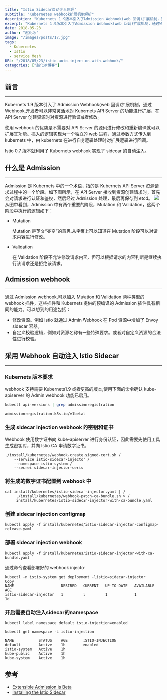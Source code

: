```yaml
---
title: "Istio Sidecar自动注入原理"
subtitle: "Kubernetes webhook扩展机制解析"
description: "Kubernets 1.9版本引入了Admission Webhook(web 回调)扩展机制，通过Webhook,开发者可以非常灵活地对Kubernets API Server的功能进行扩展，在API Server创建资源时对资源进行验证或者修改。 Istio 0.7版本就利用了Kubernets webhook实现了sidecar的自动注入。"
excerpt: "Kubernets 1.9版本引入了Admission Webhook(web 回调)扩展机制，通过Webhook,开发者可以非常灵活地对Kubernets API Server的功能进行扩展，在API Server创建资源时对资源进行验证或者修改。 Istio 0.7版本就利用了Kubernets webhook实现了sidecar的自动注入。"
date: 2018-05-23
author: "赵化冰"
image: "/images/posts/17.jpg"
tags:
  - Kubernetes
  - Istio
  - service Mesh
URL: "/2018/05/23/istio-auto-injection-with-webhook/"
categories: ["赵化冰博客"]
---
```


## 前言

---

Kubernets 1.9 版本引入了 Admission Webhook(web 回调)扩展机制，通过 Webhook,开发者可以非常灵活地对 Kubernets API Server 的功能进行扩展，在 API Server 创建资源时对资源进行验证或者修改。

使用 webhook 的优势是不需要对 API Server 的源码进行修改和重新编译就可以扩展其功能。插入的逻辑实现为一个独立的 web 进程，通过参数方式传入到 kubernets 中，由 kubernets 在进行自身逻辑处理时对扩展逻辑进行回调。

Istio 0.7 版本就利用了 Kubernets webhook 实现了 sidecar 的自动注入。

<!--more-->

## 什么是 Admission

---

Admission 是 Kubernets 中的一个术语，指的是 Kubernets API Server 资源请求过程中的一个阶段。如下图所示，在 API Server 接收到资源创建请求时，首先会对请求进行认证和鉴权，然后经过 Admission 处理，最后再保存到 etcd。
![](/img/2018-4-25-istio-auto-injection-with-webhook/admission-phase.png)
从图中看到，Admission 中有两个重要的阶段，Mutation 和 Validation，这两个阶段中执行的逻辑如下：

- Mutation

  Mutation 是英文“突变”的意思,从字面上可以知道在 Mutation 阶段可以对请求内容进行修改。

- Validation

  在 Validation 阶段不允许修改请求内容，但可以根据请求的内容判断是继续执行该请求还是拒绝该请求。

## Admission webhook

---

通过 Admission webhook,可以加入 Mutation 和 Validation 两种类型的 webhook 插件，这些插件和 Kubernets 提供的预编译的 Admission 插件具有相同的能力。可以想到的用途包括：

- 修改资源。例如 Istio 就通过 Admin Webhook 在 Pod 资源中增加了 Envoy sidecar 容器。
- 自定义校验逻辑，例如对资源名称有一些特殊要求。或者对自定义资源的合法性进行校验。

## 采用 Webhook 自动注入 Istio Sidecar

---

### Kubernets 版本要求

webhook 支持需要 Kubernets1.9 或者更高的版本,使用下面的命令确认 kube-apiserver 的 Admin webhook 功能已启用。

```bash
kubectl api-versions | grep admissionregistration

admissionregistration.k8s.io/v1beta1
```

### 生成 sidecar injection webhook 的密钥和证书

Webhook 使用数字证书向 kube-apiserver 进行身份认证，因此需要先使用工具生成密钥对，并向 Istio CA 申请数字证书。

```
./install/kubernetes/webhook-create-signed-cert.sh /
    --service istio-sidecar-injector /
    --namespace istio-system /
    --secret sidecar-injector-certs
```

### 将生成的数字证书配置到 webhook 中

```
cat install/kubernetes/istio-sidecar-injector.yaml | /
     ./install/kubernetes/webhook-patch-ca-bundle.sh > /
     install/kubernetes/istio-sidecar-injector-with-ca-bundle.yaml
```

### 创建 sidecar injection configmap

```
kubectl apply -f install/kubernetes/istio-sidecar-injector-configmap-release.yaml
```

### 部署 sidecar injection webhook

```
kubectl apply -f install/kubernetes/istio-sidecar-injector-with-ca-bundle.yaml
```

通过命令查看部署好的 webhook injector

```
kubectl -n istio-system get deployment -listio=sidecar-injector
Copy
NAME                     DESIRED   CURRENT   UP-TO-DATE   AVAILABLE   AGE
istio-sidecar-injector   1         1         1            1           1d
```

### 开启需要自动注入sidecar的namespace

```
kubectl label namespace default istio-injection=enabled

kubectl get namespace -L istio-injection

NAME           STATUS    AGE       ISTIO-INJECTION
default        Active    1h        enabled
istio-system   Active    1h
kube-public    Active    1h
kube-system    Active    1h
```

## 参考

- [Extensible Admission is Beta](https://kubernetes.io/blog/2018/01/extensible-admission-is-beta)
- [Installing the Istio Sidecar](https://istio.io/docs/setup/kubernetes/sidecar-injection.html)
